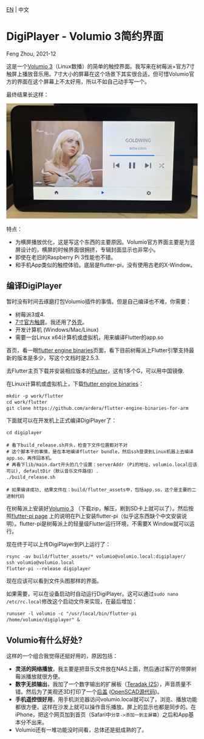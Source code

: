[EN](READM.md) | 中文

# DigiPlayer - Volumio 3简约界面

Feng Zhou, 2021-12

这是一个[Volumio 3](https://volumio.com/)（Linux数播）的简单的触控界面。我写来在树莓派+官方7寸触屏上播放音乐用。7寸大小的屏幕在这个场景下其实很合适，但可惜Volumio官方的界面在这个屏幕上不太好用，所以不如自己动手写一个。

最终结果长这样：

<img src="doc/digiplayer.jpeg" width="600">

特点：
 * 为横屏播放优化，这是写这个东西的主要原因。Volumio官方界面主要是为竖屏设计的，横屏的时候界面很拥挤，专辑封面显示也非常小。
 * 即使在老旧的Raspberry Pi 3性能也不错。
 * 和手机App类似的触控体验。底层是flutter-pi，没有使用古老的X-Window。

## 编译DigiPlayer

暂时没有时间去琢磨打包Volumio插件的事情。但是自己编译也不难，你需要：

 * 树莓派3或4.
 * [7寸官方触屏](https://www.raspberrypi.com/products/raspberry-pi-touch-display/)。我还用了[外壳](https://www.amazon.com/Raspberry-Pi-7-Inch-Touch-Screen/dp/B01GQFUWIC)。
 * 开发计算机 (Windows/Mac/Linux)
 * 需要一台Linux x64计算机或虚拟机，用来编译Flutter的app.so

首页，看一眼[flutter engine binaries](https://github.com/ardera/flutter-engine-binaries-for-arm)页面，看下目前树莓派上Flutter引擎支持最新的版本是多少，写这个文档时是2.5.3.

去Flutter主页下载并安装相应版本的[Flutter](https://docs.flutter.dev/development/tools/sdk/releases)，这有1多个G，可以用中国镜像.

在Linux计算机或虚拟机上，下载[flutter engine binaries](https://github.com/ardera/flutter-engine-binaries-for-arm)：
```
mkdir -p work/flutter
cd work/flutter
git clone https://github.com/ardera/flutter-engine-binaries-for-arm
```

下面就可以在开发机上正式编译DigiPlayer了：
```
cd digiplayer

# 看下build_release.sh开头，检查下文件位置都对不对
# 这个脚本干的事情，是在本地编译flutter bundle，然后ssh登录到Linux机器上去编译app.so，再传回本机。
# 再看下lib/main.dart开头的几个设置：serverAddr (Pi的地址，volumio.local应该可以), defaultDir（默认音乐文件路径）.
./build_release.sh

# 如果编译成功, 结果文件在：build/flutter_assets中，包括app.so，这个是主要的二进制代码
```

在树莓派上安装好[Volumio 3](https://volumio.lpages.co/volumio-3/) （下载zip，解压，刷到SD卡上就可以了）。然后按照[flutter-pi page](https://github.com/ardera/flutter-pi) 上的说明在Pi上安装flutter-pi（似乎这东西缺个中文安装说明）。flutter-pi是树莓派上的轻量级Flutter运行环境，不需要X Window就可以运行。

现在终于可以上传DigiPlayer到Pi上运行了：
```
rsync -av build/flutter_assets/* volumio@volumio.local:digiplayer/
ssh volumio@volumio.local
flutter-pi --release digiplayer
```

现在应该可以看到文件头图那样的界面。

如果需要，可以在设备启动时自动运行DigiPlayer。这可以通过`sudo nano /etc/rc.local`修改这个启动文件来实现，在最后增加：
```
runuser -l volumio -c "/usr/local/bin/flutter-pi /home/volumio/digiplayer" &
```

## Volumio有什么好处?

这样的一个组合我觉得还挺好用的，原因包括：

 * **灵活的网络播放**，我主要是把音乐文件放在NAS上面，然后通过客厅的带屏树莓派播放就很方便。
 * **数字无损输出**，我加了一个数字输出的扩展板（[Teradak I2S](https://item.taobao.com/item.htm?spm=a1z09.2.0.0.14fc2e8d0yaAi8&id=596093222906&_u=b2m28ph86a8)），声音质量不错。然后为了美观还3D打印了一个[后盖](tools/case/case_side.jpg) ([OpenSCAD源代码](tools/case/))。
 * **手机遥控很好用**，用手机浏览器访问volumio.local就可以了，浏览、播放功能都很方便，这样在沙发上就可以操作音乐播放。屏上的显示也都是同步的。在iPhone，把这个网页加到首页（Safari中`分享->添加一到主屏幕`）之后和App基本分不出来。
 * Volumio还有一堆功能没时间看，总体还是挺成熟的了。